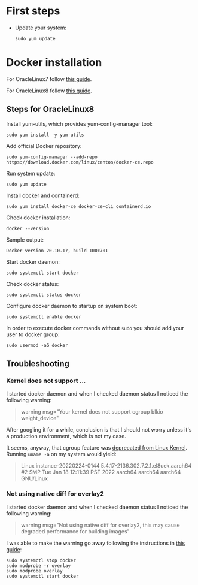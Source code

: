 # First steps
- Update your system:
  ```
  sudo yum update
  ```

# Docker installation
For OracleLinux7 follow [this guide](https://blogs.oracle.com/virtualization/post/install-docker-on-oracle-linux-7).

For OracleLinux8 follow [this guide](https://www.how2shout.com/linux/how-to-install-docker-ce-on-oracle-linux-8-7/).

## Steps for OracleLinux8
Install yum-utils, which provides yum-config-manager tool:
```
sudo yum install -y yum-utils
```

Add official Docker repository:
```
sudo yum-config-manager --add-repo https://download.docker.com/linux/centos/docker-ce.repo
```

Run system update:
```
sudo yum update
```

Install docker and containerd:
```
sudo yum install docker-ce docker-ce-cli containerd.io
```

Check docker installation:
```
docker --version
```
Sample output:
```
Docker version 20.10.17, build 100c701
```

Start docker daemon:
```
sudo systemctl start docker
```

Check docker status:
```
sudo systemctl status docker
```

Configure docker daemon to startup on system boot:
```
sudo systemctl enable docker
```

In order to execute docker commands without `sudo` you should add your user to docker group:
```
sudo usermod -aG docker
```

## Troubleshooting

### Kernel does not support ...
I started docker daemon and when I checked daemon status I noticed the following warning:
> warning msg="Your kernel does not support cgroup blkio weight_device"

After googling it for a while, conclusion is that I should not worry unless it's a production environment, which is not my case.

It seems, anyway, that cgroup feature was [deprecated from Linux Kernel](https://github.com/docker/cli/pull/2908).
Running `uname -a` on my system would yield:
> Linux instance-20220224-0144 5.4.17-2136.302.7.2.1.el8uek.aarch64 #2 SMP Tue Jan 18 12:11:39 PST 2022 aarch64 aarch64 aarch64 GNU/Linux

### Not using native diff for overlay2

I started docker daemon and when I checked daemon status I noticed the following warning:
> warning msg="Not using native diff for overlay2, this may cause degraded performance for building images"

I was able to make the warning go away following the instructions in [this guide](https://mikeshade.com/posts/docker-native-overlay-diff/):
```
sudo systemctl stop docker
sudo modprobe -r overlay
sudo modprobe overlay
sudo systemctl start docker
```